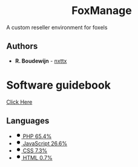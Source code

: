 <h1 align="center">
  <br>
  FoxManage
  <br>
</h1>
A custom reseller environment for foxels

## Authors
* **R. Boudewijn** - [nxttx](https://github.com/nxttx)

# Software guidebook
[Click Here](/documentation/readme.md)

<h2 class="">Languages</h2>
<ul>
    <li>
      <a target="_blank" href="https://github.com/nxttx/web---reseller/search?l=php" data-ga-click="Repository, language stats search click, location:repo overview">
        <svg style="color:#4F5D95;" viewBox="0 0 16 16" version="1.1" width="16" height="16" aria-hidden="true"><path fill-rule="evenodd" d="M8 4a4 4 0 100 8 4 4 0 000-8z"></path></svg>
        <span>PHP</span>
        <span>65.4%</span>
      </a>
    </li>
    <li>
      <a target="_blank" href="https://github.com/nxttx/web---reseller/search?l=javascript" data-ga-click="Repository, language stats search click, location:repo overview">
        <svg style="color:#f1e05a;" viewBox="0 0 16 16" version="1.1" width="16" height="16" aria-hidden="true"><path fill-rule="evenodd" d="M8 4a4 4 0 100 8 4 4 0 000-8z"></path></svg>
        <span>JavaScript</span>
        <span>26.6%</span>
      </a>
    </li>
    <li>
      <a target="_blank" href="https://github.com/nxttx/web---reseller/search?l=css" data-ga-click="Repository, language stats search click, location:repo overview">
        <svg style="color:#563d7c;" viewBox="0 0 16 16" version="1.1" width="16" height="16" aria-hidden="true"><path fill-rule="evenodd" d="M8 4a4 4 0 100 8 4 4 0 000-8z"></path></svg>
        <span>CSS</span>
        <span>7.3%</span>
      </a>
    </li>
    <li>
      <a target="_blank" href="https://github.com/nxttx/web---reseller/search?l=html" data-ga-click="Repository, language stats search click, location:repo overview">
        <svg style="color:#e34c26;" viewBox="0 0 16 16" version="1.1" width="16" height="16" aria-hidden="true"><path fill-rule="evenodd" d="M8 4a4 4 0 100 8 4 4 0 000-8z"></path></svg>
        <span>HTML</span>
        <span>0.7%</span>
      </a>
    </li>
</ul>
